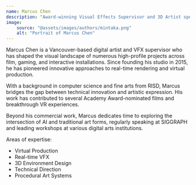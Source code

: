 ```yaml
---
name: Marcus Chen
description: "Award-winning Visual Effects Supervisor and 3D Artist specializing in immersive digital experiences and virtual production"
image:
    source: "@assets/images/authors/mintaka.png"
    alt: "Portrait of Marcus Chen"
---
```


Marcus Chen is a Vancouver-based digital artist and VFX supervisor who has shaped the visual landscape of numerous high-profile projects across film, gaming, and interactive installations. Since founding his studio in 2015, he has pioneered innovative approaches to real-time rendering and virtual production.

With a background in computer science and fine arts from RISD, Marcus bridges the gap between technical innovation and artistic expression. His work has contributed to several Academy Award-nominated films and breakthrough VR experiences.

Beyond his commercial work, Marcus dedicates time to exploring the intersection of AI and traditional art forms, regularly speaking at SIGGRAPH and leading workshops at various digital arts institutions.

Areas of expertise:

- Virtual Production
- Real-time VFX
- 3D Environment Design
- Technical Direction
- Procedural Art Systems
